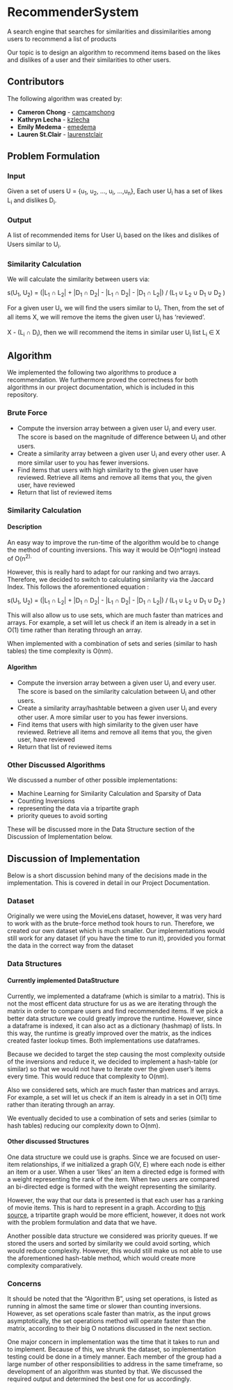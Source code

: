 # RecommenderSystem
A search engine that searches for similarities and dissimilarities among users to recommend a list of products

Our topic is to design an algorithm to recommend items based on the likes and dislikes of a user and their similarities to other users.

## Contributors
The following algorithm was created by:
* **Cameron Chong** - [camcamchong](https://github.com/camcamchong)
* **Kathryn Lecha** - [kzlecha](https://github.com/kzlecha)
* **Emily Medema** - [emedema](https://github.com/emedema)
* **Lauren St.Clair** - [laurenstclair](https://github.com/laurenstclair)

## Problem Formulation
### Input
Given a set of users U = {u<sub>1</sub>, u<sub>2</sub>, …, u<sub>i</sub>, …,u<sub>n</sub>},  Each user U<sub>i</sub> has a set of likes L<sub>i</sub> and dislikes D<sub>i</sub>.
### Output
A list of recommended items for User U<sub>i</sub> based on the likes and dislikes of Users similar to U<sub>i</sub>. 
### Similarity Calculation
We will calculate the similarity between users via:

s(U<sub>1</sub>, U<sub>2</sub>) = (|L<sub>1</sub> ∩ L<sub>2</sub>| + |D<sub>1</sub> ∩ D<sub>2</sub>| - |L<sub>1</sub> ∩ D<sub>2</sub>| - |D<sub>1</sub> ∩ L<sub>2</sub>|) / (L<sub>1</sub> ∪ L<sub>2</sub> ∪ D<sub>1</sub> ∪ D<sub>2</sub> )

For a given user U<sub>i</sub>, we will find the users similar to U<sub>i</sub>. 
Then, from the set of all items X, we will remove the items the given user U<sub>i</sub> has ‘reviewed’.

X - (L<sub>i</sub> ∩ D<sub>i</sub>), then we will recommend the items in similar user U<sub>i</sub> list L<sub>i</sub> ∈ X

## Algorithm

We implemented the following two algorithms to produce a recommendation. We furthermore proved the correctness for both algorithms in our project documentation, which is included in this repository.

### Brute Force
- Compute the inversion array between a given user U<sub>i</sub> and every user. The score is based on the magnitude of difference between U<sub>i</sub> and other users.
- Create a similarity array between a given user U<sub>i</sub> and every other user. A more similar user to you has fewer inversions. 
- Find items that users with high similarity to the given user have reviewed. Retrieve all items and remove all items that you, the given user, have reviewed
- Return that list of reviewed items

### Similarity Calculation

#### Description
An easy way to improve the run-time of the algorithm would be to change the method of counting inversions. This way it would be O(n*logn) instead of O(n<sup>2). 

However, this is really hard to adapt for our ranking and two arrays. Therefore, we decided to switch to calculating similarity via the Jaccard Index. This follows the aforementioned equation :

s(U<sub>1</sub>, U<sub>2</sub>) = (|L<sub>1</sub> ∩ L<sub>2</sub>| + |D<sub>1</sub> ∩ D<sub>2</sub>| - |L<sub>1</sub> ∩ D<sub>2</sub>| - |D<sub>1</sub> ∩ L<sub>2</sub>|) / (L<sub>1</sub> ∪ L<sub>2</sub> ∪ D<sub>1</sub> ∪ D<sub>2</sub> )

This will also allow us to use sets, which are much faster than matrices and arrays. For example, a set will let us check if an item is already in a set in O(1) time rather than iterating through an array.

When implemented with a combination of sets and series (similar to hash tables) the time complexity is O(nm).

#### Algorithm
- Compute the inversion array between a given user U<sub>i</sub> and every user. The score is based on the similarity calculation between U<sub>i</sub> and other users.
- Create a similarity array/hashtable between a given user U<sub>i</sub> and every other user. A more similar user to you has fewer inversions. 
- Find items that users with high similarity to the given user have reviewed. Retrieve all items and remove all items that you, the given user, have reviewed
- Return that list of reviewed items

### Other Discussed Algorithms

We discussed a number of other possible implementations:
- Machine Learning for Similarity Calculation and Sparsity of Data
- Counting Inversions
- representing the data via a tripartite graph
- priority queues to avoid sorting

These will be discussed more in the Data Structure section of the Discussion of Implementation below.

## Discussion of Implementation

Below is a short discussion behind many of the decisions made in the implementation. This is covered in detail in our Project Documentation.

### Dataset
Originally we were using the MovieLens dataset, however, it was very hard to work with as the brute-force method took hours to run. Therefore, we created our own dataset which is much smaller. Our implementations would still work for any dataset (if you have the time to run it), provided you format the data in the correct way from the dataset

### Data Structures

#### Currently implemented DataStructure
Currently, we implemented a dataframe (which is similar to a matrix). This is not the most efficent data structure for us as we are iterating through the matrix in order to compare users and find recommended items. If we pick a better data structure we could greatly improve the runtime. However, since a dataframe is indexed, it can also act as a dictionary (hashmap) of lists. In this way, the runtime is greatly improved over the matrix, as the indices created faster lookup times. Both implementations use dataframes.

Because we decided to target the step causing the most complexity outside of the inversions and reduce it, we decided to implement a hash-table (or similar) so that we would not have to iterate over the given user’s items every time. This would reduce that complexity to O(nm).

Also we considered sets, which are much faster than matrices and arrays. For example, a set will let us check if an item is already in a set in O(1) time rather than iterating through an array.

We eventually decided to use a combination of sets and series (similar to hash tables) reducing our complexity down to O(nm).

#### Other discussed Structures

One data structure we could use is graphs. Since we are focused on user-item relationships, if we initialized a graph G(V, E) where each node is either an item or a user. When a user ‘likes’ an item a directed edge is formed with a weight representing the rank of the item. When two users are compared an bi-directed edge is formed with the weight representing the similarity. 

However, the way that our data is presented is that each user has a ranking of movie items. This is hard to represent in a graph. According to [this source](https://arxiv.org/pdf/1604.03147.pdf), a tripartite graph would be more efficient, however, it does not work with the problem formulation and data that we have.

Another possible data structure we considered was priority queues. If we stored the users and sorted by similarity we could avoid sorting, which would reduce complexity. However, this would still make us not able to use the aforementioned hash-table method, which would create more complexity comparatively.


### Concerns
It should be noted that the “Algorithm B”, using set operations, is listed as running in almost the same time or slower than counting inversions. However, as set operations scale faster than matrix, as the input grows asymptotically, the set operations method will operate faster than the matrix, according to their big O notations discussed in the next section.

One major concern in implementation was the time that it takes to run and to implement. Because of this, we shrunk the dataset, so implementation testing could be done in a timely manner. Each member of the group had a large number of other  responsibilities to address in the same timeframe, so development of an algorithm was stunted by that. We discussed the required output and determined the best one for us accordingly. 
